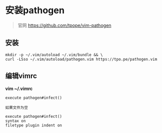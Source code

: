 # 安装pathogen
> 官网 https://github.com/tpope/vim-pathogen

## 安装

```
mkdir -p ~/.vim/autoload ~/.vim/bundle && \
curl -LSso ~/.vim/autoload/pathogen.vim https://tpo.pe/pathogen.vim
```

## 编辑vimrc
**vim ~/.vimrc**
```
execute pathogen#infect()

如果文件为空

execute pathogen#infect()
syntax on
filetype plugin indent on

```

